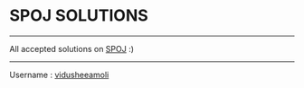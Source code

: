 # SPOJ SOLUTIONS
---

All accepted solutions on [SPOJ](https://www.spoj.com) :)

---

Username : [vidusheeamoli](https://www.spoj.com/users/vidusheeamoli/)

